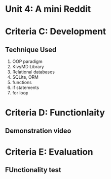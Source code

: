 # Unit 4: A mini Reddit


# Criteria C: Development

## Technique Used
1. OOP paradigm
2. KivyMD Library
3. Relational databases
4. SQLite, ORM
5. functions
6. if statements
7. for loop


# Criteria D: Functionlaity

## Demonstration video


# Criteria E: Evaluation

## FUnctionality test

